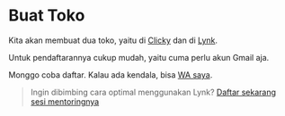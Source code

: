 # Buat Toko

Kita akan membuat dua toko, yaitu di [Clicky](https://clicky.id/) dan di [Lynk](https://lynk.id/).

Untuk pendaftarannya cukup mudah, yaitu cuma perlu akun Gmail aja.

Monggo coba daftar. Kalau ada kendala, bisa [WA saya](https://wa.me/6281545143654).

> Ingin dibimbing cara optimal menggunakan Lynk? [Daftar sekarang sesi mentoringnya](https://lynk.id/zenhacker/wejjepL)
